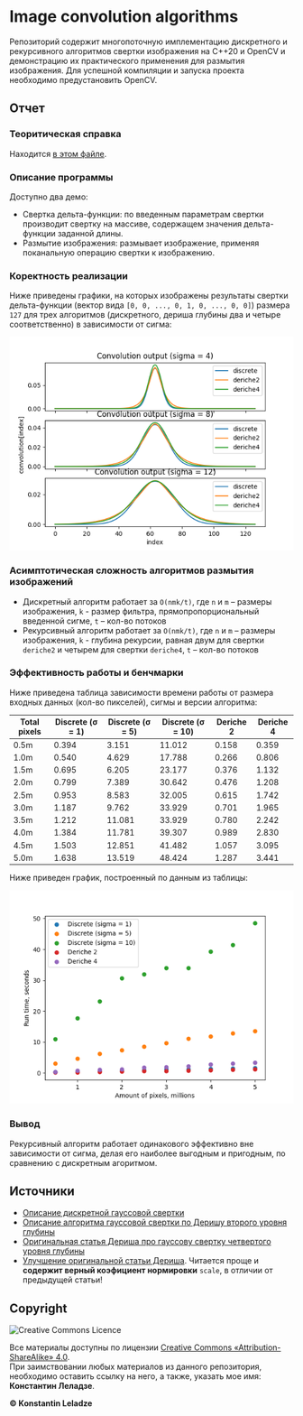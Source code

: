 # Image convolution algorithms

Репозиторий содержит многопоточную имплементацию дискретного и рекурсивного алгоритмов свертки изображения на C++20 и OpenCV и демонстрацию их практического применения для размытия изображения. Для успешной компиляции и запуска проекта необходимо предустановить OpenCV.

## Отчет

### Теоритическая справка
Находится [в этом файле](https://github.com/Costello1329/image-convolution-algorithms/blob/master/theory.pdf).

### Описание программы
Доступно два демо:
+ Свертка дельта-функции: по введенным параметрам свертки производит свертку на массиве, содержащем значения дельта-функции заданной длины.
+ Размытие изображения: размывает изображение, применяя поканальную операцию свертки к изображению.

### Коректность реализации
Ниже приведены графики, на которых изображены результаты свертки дельта-функции (вектор вида `[0, 0, ..., 0, 1, 0, ..., 0, 0]`) размера `127` для трех алгоритмов (дискретного, дериша глубины два и четыре соответственно) в зависимости от сигма:

![Correctness](correctness_plots.png)

### Асимптотическая сложность алгоритмов размытия изображений
+ Дискретный алгоритм работает за `O(nmk/t)`, где `n` и `m` – размеры изображения, `k` - размер фильтра, прямопропорциональный введенной сигме, `t` – кол-во потоков
+ Рекурсивный алгоритм работает за `O(nmk/t)`, где  `n` и `m` – размеры изображения, `k` - глубина рекурсии, равная двум для свертки `deriche2` и четырем для свертки `deriche4`, `t` – кол-во потоков

### Эффективность работы и бенчмарки
Ниже приведена таблица зависимости времени работы от размера входных данных (кол-во пикселей), сигмы и версии алгоритма:

| Total pixels | Discrete (σ = 1)    | Discrete (σ = 5)   | Discrete (σ = 10)   | Deriche 2 | Deriche 4 |
|--------------|---------------------|--------------------|---------------------|-----------|-----------|
| 0.5m         | 0.394               | 3.151              | 11.012              | 0.158     | 0.359     |
| 1.0m         | 0.540               | 4.629              | 17.788              | 0.266     | 0.806     |
| 1.5m         | 0.695               | 6.205              | 23.177              | 0.376     | 1.132     |
| 2.0m         | 0.799               | 7.389              | 30.642              | 0.476     | 1.208     |
| 2.5m         | 0.953               | 8.583              | 32.005              | 0.615     | 1.742     |
| 3.0m         | 1.187               | 9.762              | 33.929              | 0.701     | 1.965     |
| 3.5m         | 1.212               | 11.081             | 33.929              | 0.780     | 2.242     |
| 4.0m         | 1.384               | 11.781             | 39.307              | 0.989     | 2.830     |
| 4.5m         | 1.503               | 12.851             | 41.482              | 1.057     | 3.095     |
| 5.0m         | 1.638               | 13.519             | 48.424              | 1.287     | 3.441     |

Ниже приведен график, построенный по данным из таблицы:

![Performance](performance_plots.png)

### Вывод
Рекурсивный алгоритм работает одинакового эффективно вне зависимости от сигма, делая его наиболее выгодным и пригодным, по сравнению с дискретным агоритмом.

## Источники
+ [Описание дискретной гауссовой свертки](https://en.wikipedia.org/wiki/Canny_edge_detector)
+ [Описание алгоритма гауссовой свертки по Деришу второго уровня глубины](https://en.wikipedia.org/wiki/Deriche_edge_detector)
+ [Оригинальная статья Дериша про гауссову свертку четвертого уровня глубины](https://hal.inria.fr/inria-00074778/document)
+ [Улучшение оригинальной статьи Дериша](https://www.yumpu.com/en/document/read/36483672/improving-deriche-style-recursive-gaussian-filters). Читается проще и **содержит верный коэфициент нормировки** `scale`, в отличии от предыдущей статьи!

## Copyright

![Creative Commons Licence](https://i.creativecommons.org/l/by-sa/4.0/88x31.png)

Все материалы доступны по лицензии [Creative Commons «Attribution-ShareAlike» 4.0](http://creativecommons.org/licenses/by-sa/4.0/). \
При заимствовании любых материалов из данного репозитория, необходимо оставить ссылку на него, а также, указать мое имя: **Константин Леладзе**.

__© Konstantin Leladze__
